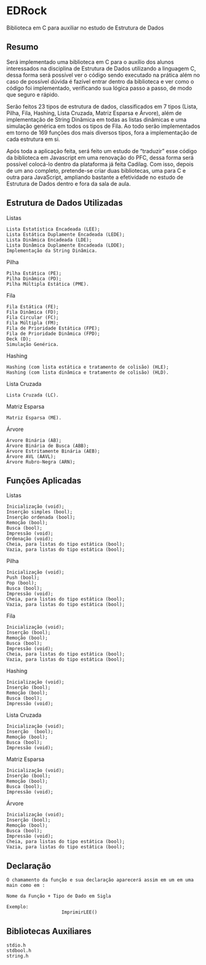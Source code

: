 # EDRock
Biblioteca em C para auxiliar no estudo de Estrutura de Dados


## Resumo

Será implementado uma biblioteca em C para o auxílio dos alunos interessados na disciplina de Estrutura de Dados utilizando a linguagem C, dessa forma será possível ver o código sendo executado na prática além no caso de possível dúvida é fazível entrar dentro da biblioteca e ver como o código foi implementado, verificando sua lógica passo a passo, de modo que seguro e rápido.

Serão feitos 23 tipos de estrutura de dados, classificados em 7 tipos (Lista, Pilha, Fila, Hashing, Lista Cruzada, Matriz Esparsa e Árvore), além de implementação de String Dinâmica em todas as listas dinâmicas e uma simulação genérica em todos os tipos de Fila. Ao todo serão implementados em torno de 169 funções dos mais diversos tipos, fora a implementação de cada estrutura em si. 

Após toda a aplicação feita, será feito um estudo de “traduzir” esse código da biblioteca em Javascript em uma renovação do PFC, dessa forma será possível colocá-lo dentro da plataforma já feita Cadilag. Com isso, depois de um ano completo, pretende-se criar duas bibliotecas, uma para C e outra para JavaScript, ampliando bastante a efetividade no estudo de Estrutura de Dados dentro e fora da sala de aula.



## Estrutura de Dados Utilizadas

Listas

	Lista Estatística Encadeada (LEE);
	Lista Estática Duplamente Encadeada (LEDE);
	Lista Dinâmica Encadeada (LDE);
	Lista Dinâmica Duplamente Encadeada (LDDE);
	Implementação da String Dinâmica.

Pilha

	Pilha Estática (PE);
	Pilha Dinâmica (PD);
	Pilha Múltipla Estática (PME).

Fila

	Fila Estática (FE);
	Fila Dinâmica (FD); 
	Fila Circular (FC);
	Fila Múltipla (FM);
	Fila de Prioridade Estática (FPE);
	Fila de Prioridade Dinâmica (FPD);
	Deck (D);
	Simulação Genérica.

Hashing 

	Hashing (com lista estática e tratamento de colisão) (HLE);
	Hashing (com lista dinâmica e tratamento de colisão) (HLD).

Lista Cruzada
	
	Lista Cruzada (LC).


Matriz Esparsa

	Matriz Esparsa (ME).

Árvore 

	Árvore Binária (AB);
	Árvore Binária de Busca (ABB);
	Árvore Estritamente Binária (AEB);
	Árvore AVL (AAVL);
	Árvore Rubro-Negra (ARN);
	




## Funções Aplicadas

Listas

	Inicialização (void);
	Inserção simples (bool);
	Inserção ordenada (bool);
	Remoção (bool);
	Busca (bool);
	Impressão (void);
	Ordenação (void);
	Cheia, para listas do tipo estática (bool);
	Vazia, para listas do tipo estática (bool);

Pilha

	Inicialização (void);
	Push (bool);
	Pop (bool);
	Busca (bool);
	Impressão (void);
	Cheia, para listas do tipo estática (bool);
	Vazia, para listas do tipo estática (bool);

Fila

	Inicialização (void);
	Inserção (bool);
	Remoção (bool);
	Busca (bool);
	Impressão (void);
	Cheia, para listas do tipo estática (bool);
	Vazia, para listas do tipo estática (bool);

Hashing 

	Inicialização (void);
	Inserção (bool);
	Remoção (bool);
	Busca (bool);
	Impressão (void);

Lista Cruzada
	
	Inicialização (void);
	Inserção  (bool);
	Remoção (bool);
	Busca (bool);
	Impressão (void);


Matriz Esparsa

	Inicialização (void);
	Inserção (bool);
	Remoção (bool);
	Busca (bool);
	Impressão (void);

Árvore 

	Inicialização (void);
	Inserção (bool);
	Remoção (bool);
	Busca (bool);
	Impressão (void);
	Cheia, para listas do tipo estática (bool);
	Vazia, para listas do tipo estática (bool);




## Declaração

	O chamamento da função e sua declaração aparecerá assim em um em uma main como em :

	Nome da Função + Tipo de Dado em Sigla

	Exemplo:
						ImprimirLEE()





## Bibliotecas Auxiliares

	
	stdio.h
	stdbool.h
	string.h
	
